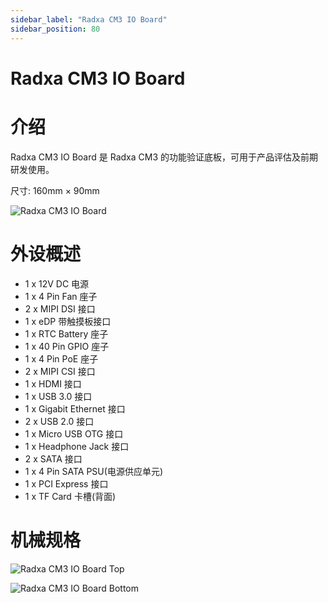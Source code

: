 ```yaml
---
sidebar_label: "Radxa CM3 IO Board"
sidebar_position: 80
---
```


# Radxa CM3 IO Board

# 介绍

Radxa CM3 IO Board 是 Radxa CM3 的功能验证底板，可用于产品评估及前期研发使用。

尺寸: 160mm × 90mm

![Radxa CM3 IO Board](/img/accessories/cm3-io-board/cm3-io-board-01.webp)

# 外设概述

- 1 x 12V DC 电源
- 1 x 4 Pin Fan 座子
- 2 x MIPI DSI 接口
- 1 x eDP 带触摸板接口
- 1 x RTC Battery 座子
- 1 x 40 Pin GPIO 座子
- 1 x 4 Pin PoE 座子
- 2 x MIPI CSI 接口
- 1 x HDMI 接口
- 1 x USB 3.0 接口
- 1 x Gigabit Ethernet 接口
- 2 x USB 2.0 接口
- 1 x Micro USB OTG 接口
- 1 x Headphone Jack 接口
- 2 x SATA 接口
- 1 x 4 Pin SATA PSU(电源供应单元)
- 1 x PCI Express 接口
- 1 x TF Card 卡槽(背面)

# 机械规格

![Radxa CM3 IO Board Top](/img/accessories/cm3-io-board/cm3-io-board-02.webp)

![Radxa CM3 IO Board Bottom](/img/accessories/cm3-io-board/cm3-io-board-03.webp)
